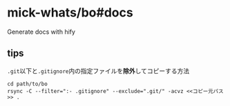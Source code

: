 # mick-whats/bo#docs

Generate docs with hify


## tips

`.git`以下と`.gitignore`内の指定ファイルを**除外**してコピーする方法

```
cd path/to/bo
rsync -C --filter=":- .gitignore" --exclude=".git/" -acvz <<コピー元パス>> .
```
